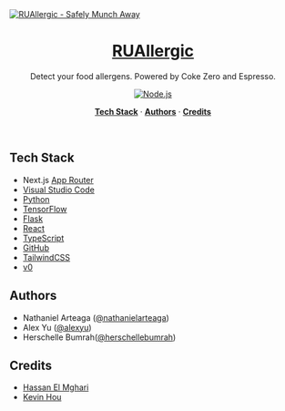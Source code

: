 <a href="https://qrGPT.io">
  <img alt="RUAllergic - Safely Munch Away" src="/foodicon.svg">
  <h1 align="center">RUAllergic</h1>
</a>

<p align="center">
  Detect your food allergens. Powered by Coke Zero and Espresso.
</p>

<p align="center">
  <a href="https://nodejs.org/en">
    <img src="/node.jpg" alt="Node.js" />
  </a>
</p>

<p align="center">
  <a href="#tech-stack"><strong>Tech Stack</strong></a> ·
  <a href="#authors"><strong>Authors</strong></a> ·
  <a href="#credits"><strong>Credits</strong></a>
</p>
<br/>

## Tech Stack

- Next.js [App Router](https://nextjs.org/docs/app)
- [Visual Studio Code](https://code.visualstudio.com/)
- [Python](https://www.python.org/)
- [TensorFlow](https://www.tensorflow.org/)
- [Flask](https://ui.shadcn.com/)
- [React](https://react.dev/)
- [TypeScript](https://www.typescriptlang.org/)
- [GitHub](https://github.com/)
- [TailwindCSS](https://tailwindcss.com/)
- [v0](https://v0.dev/)

## Authors

- Nathaniel Arteaga ([@nathanielarteaga](https://www.linkedin.com/in/nathanielarteaga/))
- Alex Yu ([@alexyu](https://www.linkedin.com/in/alex-yu-n44/))
- Herschelle Bumrah([@herschellebumrah](https://www.linkedin.com/in/herschelle-bumrah-711991264/))

## Credits

- [Hassan El Mghari](https://x.com/nutlope)
- [Kevin Hou](https://x.com/kevinhou22)
